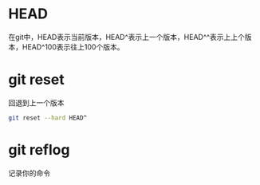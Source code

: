 
# HEAD

在git中，HEAD表示当前版本，HEAD^表示上一个版本，HEAD^^表示上上个版本，HEAD^100表示往上100个版本。

# git reset
回退到上一个版本
```bash
git reset --hard HEAD^
```


# git reflog 
记录你的命令

